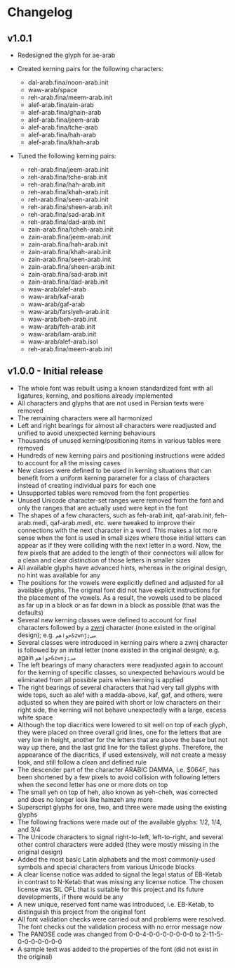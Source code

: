 # Changelog

## v1.0.1

* Redesigned the glyph for ae-arab

* Created kerning pairs for the following characters:
  * dal-arab.fina/noon-arab.init
  * waw-arab/space
  * reh-arab.fina/meem-arab.init
  * alef-arab.fina/ain-arab
  * alef-arab.fina/ghain-arab
  * alef-arab.fina/jeem-arab
  * alef-arab.fina/tche-arab
  * alef-arab.fina/hah-arab
  * alef-arab.fina/khah-arab

* Tuned the following kerning pairs:
  * reh-arab.fina/jeem-arab.init
  * reh-arab.fina/tche-arab.init
  * reh-arab.fina/hah-arab.init
  * reh-arab.fina/khah-arab.init
  * reh-arab.fina/seen-arab.init
  * reh-arab.fina/sheen-arab.init
  * reh-arab.fina/sad-arab.init
  * reh-arab.fina/dad-arab.init
  * zain-arab.fina/tcheh-arab.init
  * zain-arab.fina/jeem-arab.init
  * zain-arab.fina/hah-arab.init
  * zain-arab.fina/khah-arab.init
  * zain-arab.fina/seen-arab.init
  * zain-arab.fina/sheen-arab.init
  * zain-arab.fina/sad-arab.init
  * zain-arab.fina/dad-arab.init
  * waw-arab/alef-arab
  * waw-arab/kaf-arab
  * waw-arab/gaf-arab
  * waw-arab/farsiyeh-arab.init
  * waw-arab/beh-arab.init
  * waw-arab/feh-arab.init
  * waw-arab/lam-arab.init
  * waw-arab/alef-arab.isol
  * reh-arab.fina/meem-arab.init

## v1.0.0 - Initial release

* The whole font was rebuilt using a known standardized font with all ligatures, kerning, and positions already implemented
* All characters and glyphs that are not used in Persian texts were removed
* The remaining characters were all harmonized
* Left and right bearings for almost all characters were readjusted and unified to avoid unexpected kerning behaviours
* Thousands of unused kerning/positioning items in various tables were removed
* Hundreds of new kerning pairs and positioning instructions were added to account for all the missing cases
* New classes were defined to be used in kerning situations that can benefit from a uniform kerning parameter for a class of characters instead of creating individual pairs for each one
* Unsupported tables were removed from the font properties
* Unused Unicode character-set ranges were removed from the font and only the ranges that are actually used were kept in the font
* The shapes of a few characters, such as feh-arab.init, qaf-arab.init, feh-arab.medi, qaf-arab.medi, etc. were tweaked to improve their connections with the next character in a word. This makes a lot more sense when the font is used in small sizes where those initial letters can appear as if they were colliding with the next letter in a word. Now, the few pixels that are added to the length of their connectors will allow for a clean and clear distinction of those letters in smaller sizes
* All available glyphs have advanced hints, whereas in the original design, no hint was available for any
* The positions for the vowels were explicitly defined and adjusted for all available glyphs. The original font did not have explicit instructions for the placement of the vowels. As a result, the vowels used to be placed as far up in a block or as far down in a block as possible (that was the defaults)
* Several new kerning classes were defined to account for final characters followed by a [zwnj](https://en.wikipedia.org/wiki/Zero-width_non-joiner) character (none existed in the original design); e.g. `خواهم&zwnj;می`
* Several classes were introduced in kerning pairs where a zwnj character is followed by an initial letter (none existed in the original design); e.g. again `خواهم&zwnj;می`
* The left bearings of many characters were readjusted again to account for the kerning of specific classes, so unexpected behaviours would be eliminated from all possible pairs when kerning is applied
* The right bearings of several characters that had very tall glyphs with wide tops, such as alef with a madda-above, kaf, gaf, and others, were adjusted so when they are paired with short or low characters on their right side, the kerning will not behave unexpectedly with a large, excess white space
* Although the top diacritics were lowered to sit well on top of each glyph, they were placed on three overall grid lines, one for the letters that are very low in height, another for the letters that are above the base but not way up there, and the last grid line for the tallest glyphs. Therefore, the appearance of the diacritics, if used extensively, will not create a messy look, and still follow a clean and defined rule
* The descender part of the character ARABIC DAMMA, i.e. $064F, has been shortened by a few pixels to avoid collision with following letters when the second letter has one or more dots on top
* The small yeh on top of heh, also known as yeh-cheh, was corrected and does no longer look like hamzeh any more
* Superscript glyphs for one, two, and three were made using the existing glyphs
* The following fractions were made out of the available glyphs: 1/2, 1/4, and 3/4
* The Unicode characters to signal right-to-left, left-to-right, and several other control characters were added (they were mostly missing in the original design)
* Added the most basic Latin alphabets and the most commonly-used symbols and special characters from various Unicode blocks
* A clear license notice was added to signal the legal status of EB-Ketab in contrast to N-Ketab that was missing any license notice. The chosen license was SIL OFL that is suitable for this project and its future developments, if there would be any
* A new unique, reserved font name was introduced, i.e. EB-Ketab, to distinguish this project from the original font
* All font validation checks were carried out and problems were resolved. The font checks out the validation process with no error message now
* The PANOSE code was changed from 0-0-4-0-0-0-0-0-0-0 to 2-11-5-0-0-0-0-0-0-0
* A sample text was added to the properties of the font (did not exist in the original)
